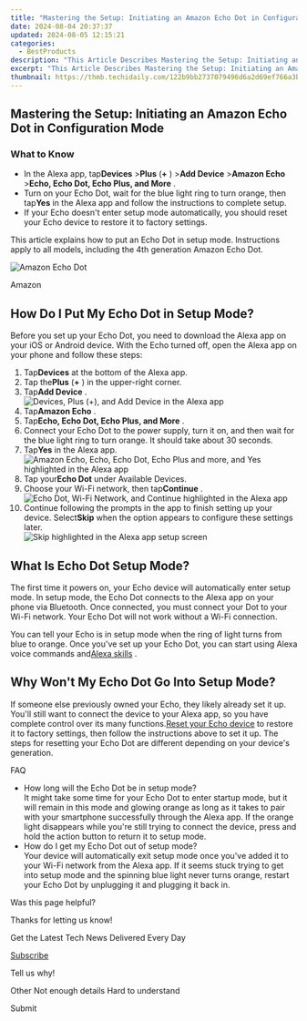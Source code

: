 ```yaml
---
title: "Mastering the Setup: Initiating an Amazon Echo Dot in Configuration Mode"
date: 2024-08-04 20:37:37
updated: 2024-08-05 12:15:21
categories:
  - BestProducts
description: "This Article Describes Mastering the Setup: Initiating an Amazon Echo Dot in Configuration Mode"
excerpt: "This Article Describes Mastering the Setup: Initiating an Amazon Echo Dot in Configuration Mode"
thumbnail: https://thmb.techidaily.com/122b9bb2737079496d6a2d69ef766a3b3b8a091bd4f5906c27990e96a64caabf.jpg
---
```


## Mastering the Setup: Initiating an Amazon Echo Dot in Configuration Mode
### What to Know

* In the Alexa app, tap**Devices** \>**Plus** (**+** ) >**Add Device** \>**Amazon Echo** \>**Echo, Echo Dot, Echo Plus, and More** .
* Turn on your Echo Dot, wait for the blue light ring to turn orange, then tap**Yes** in the Alexa app and follow the instructions to complete setup.
* If your Echo doesn't enter setup mode automatically, you should reset your Echo device to restore it to factory settings.

 This article explains how to put an Echo Dot in setup mode. Instructions apply to all models, including the 4th generation Amazon Echo Dot.

![Amazon Echo Dot](https://www.lifewire.com/thmb/wnLxCk_2fD2pZzEu-p3zbcXnYjI=/1500x0/filters:no_upscale():max_bytes(150000):strip_icc():format(webp)/zkn2wGCQ20copy-06ed03564ac94e1dbbad5b22f1d3139c.jpg)

Amazon

## How Do I Put My Echo Dot in Setup Mode?

 Before you set up your Echo Dot, you need to download the Alexa app on your iOS or Android device. With the Echo turned off, open the Alexa app on your phone and follow these steps:

1. Tap**Devices** at the bottom of the Alexa app.
2. Tap the**Plus** (**+** ) in the upper-right corner.
3. Tap**Add Device** .  
![Devices, Plus (+), and Add Device in the Alexa app](https://www.lifewire.com/thmb/rBWynPkkpC_F1BhWD4xnUQsx9Kw=/1500x0/filters:no_upscale():max_bytes(150000):strip_icc():format(webp)/001_setup-mode-echo-dot-5183932-1495a37176434d378b74e46d4e6e9cab.jpg)
4. Tap**Amazon Echo** .
5. Tap**Echo, Echo Dot, Echo Plus, and More** .
6. Connect your Echo Dot to the power supply, turn it on, and then wait for the blue light ring to turn orange. It should take about 30 seconds.
7. Tap**Yes** in the Alexa app.  
![Amazon Echo, Echo, Echo Dot, Echo Plus and more, and Yes highlighted in the Alexa app](https://www.lifewire.com/thmb/UE0z8bUMn60LsBQya2lLNUVhZ_Q=/1500x0/filters:no_upscale():max_bytes(150000):strip_icc():format(webp)/002_setup-mode-echo-dot-5183932-f64149726d28456fa00caa1502870548.jpg)
8. Tap your**Echo Dot** under Available Devices.
9. Choose your Wi-Fi network, then tap**Continue** .  
![Echo Dot, Wi-Fi Network, and Continue highlighted in the Alexa app](https://www.lifewire.com/thmb/UyNdVW6oqTvBgXlIe9w8W6AlCF0=/1500x0/filters:no_upscale():max_bytes(150000):strip_icc():format(webp)/003_setup-mode-echo-dot-5183932-1c64692464f74859a9dbf7eb004911b2.jpg)
10. Continue following the prompts in the app to finish setting up your device. Select**Skip** when the option appears to configure these settings later.  
![Skip highlighted in the Alexa app setup screen](https://www.lifewire.com/thmb/t9cr0zEBHSfzkkSTPWqdkks-pu8=/1500x0/filters:no_upscale():max_bytes(150000):strip_icc():format(webp)/004_setup-mode-echo-dot-5183932-ef2640f0d0fb4cada97bfb3801deec7d.jpg)

## What Is Echo Dot Setup Mode?

 The first time it powers on, your Echo device will automatically enter setup mode. In setup mode, the Echo Dot connects to the Alexa app on your phone via Bluetooth. Once connected, you must connect your Dot to your Wi-Fi network. Your Echo Dot will not work without a Wi-Fi connection.

 You can tell your Echo is in setup mode when the ring of light turns from blue to orange. Once you've set up your Echo Dot, you can start using Alexa voice commands and[Alexa skills](https://www.lifewire.com/alexa-skills-4126799) .

## Why Won't My Echo Dot Go Into Setup Mode?

 If someone else previously owned your Echo, they likely already set it up. You'll still want to connect the device to your Alexa app, so you have complete control over its many functions.[Reset your Echo device](https://www.lifewire.com/how-to-reset-alexa-on-echo-devices-4795683) to restore it to factory settings, then follow the instructions above to set it up. The steps for resetting your Echo Dot are different depending on your device's generation.  

 FAQ

* How long will the Echo Dot be in setup mode?  
 It might take some time for your Echo Dot to enter startup mode, but it will remain in this mode and glowing orange as long as it takes to pair with your smartphone successfully through the Alexa app. If the orange light disappears while you're still trying to connect the device, press and hold the action button to return it to setup mode.
* How do I get my Echo Dot out of setup mode?  
 Your device will automatically exit setup mode once you've added it to your Wi-Fi network from the Alexa app. If it seems stuck trying to get into setup mode and the spinning blue light never turns orange, restart your Echo Dot by unplugging it and plugging it back in.

Was this page helpful?

Thanks for letting us know!

 Get the Latest Tech News Delivered Every Day

[Subscribe](https://www.lifewire.com/#)

Tell us why!

 Other  Not enough details  Hard to understand

 Submit

<ins class="adsbygoogle"
     style="display:block"
     data-ad-format="autorelaxed"
     data-ad-client="ca-pub-7571918770474297"
     data-ad-slot="1223367746"></ins>



<ins class="adsbygoogle"
     style="display:block"
     data-ad-client="ca-pub-7571918770474297"
     data-ad-slot="8358498916"
     data-ad-format="auto"
     data-full-width-responsive="true"></ins>
